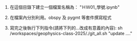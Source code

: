 1. 在這個目錄下建立一個檔案名稱為： "ＨＷ01_學號.ipynb"

2. 在檔案內分別利用。obspy 及 pygmt 等套件撰寫程式

3. 寫完之後執行下列指令(請將下列的...改成有意義的內容): 
sh /workspaces/geophysics-class-2025/./git_all.sh "update ...."